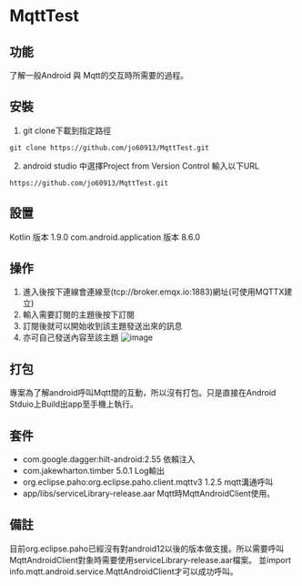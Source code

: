 # MqttTest
## 功能
了解一般Android 與 Mqtt的交互時所需要的過程。

## 安裝
1. git clone下載到指定路徑
```
git clone https://github.com/jo60913/MqttTest.git
```

2. android studio 中選擇Project from Version Control 輸入以下URL
```
https://github.com/jo60913/MqttTest.git
```
## 設置
Kotlin 版本 1.9.0
com.android.application 版本 8.6.0

## 操作
1. 進入後按下連線會連線至(tcp://broker.emqx.io:1883)網址(可使用MQTTX建立)
2. 輸入需要訂閱的主題後按下訂閱
3. 訂閱後就可以開始收到該主題發送出來的訊息
4. 亦可自己發送內容至該主題
![image](https://github.com/jo60913/MqttTest/blob/master/readmeimage/demo.gif?raw=true)
## 打包
專案為了解android呼叫Mqtt間的互動，所以沒有打包。只是直接在Android Stduio上Build出app至手機上執行。

## 套件
* com.google.dagger:hilt-android:2.55 依賴注入
* com.jakewharton.timber 5.0.1 Log輸出
* org.eclipse.paho:org.eclipse.paho.client.mqttv3 1.2.5 mqtt溝通呼叫
* app/libs/serviceLibrary-release.aar Mqtt時MqttAndroidClient使用。

## 備註
目前org.eclipse.paho已經沒有對android12以後的版本做支援。所以需要呼叫MqttAndroidClient對象時需要使用serviceLibrary-release.aar檔案。
並import info.mqtt.android.service.MqttAndroidClient才可以成功呼叫。
